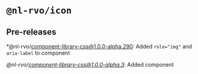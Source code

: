 # `@nl-rvo/icon`

## Pre-releases

*@nl-rvo/component-library-css@1.0.0-alpha.290:
Added `role="img"` and `aria-label` to component

*@nl-rvo/component-library-css@1.0.0-alpha.3*:
Added component